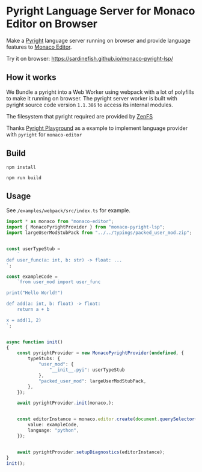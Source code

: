 # Pyright Language Server for Monaco Editor on Browser

Make a [Pyright](https://github.com/microsoft/pyright) language server running on browser and provide language features to [Monaco Editor](https://github.com/microsoft/monaco-editor). 

Try it on browser: <https://sardinefish.github.io/monaco-pyright-lsp/>

## How it works

We Bundle a pyright into a Web Worker using webpack with a lot of polyfills to make it running on browser. 
The pyright server worker is built with pyright source code version `1.1.386` to access its internal modules.

The filesystem that pyright required are provided by [ZenFS](https://github.com/westerndigitalcorporation/zenfs)

Thanks [Pyright Playground](https://github.com/erictraut/pyright-playground) as a example to implement language provider with `pyright` for `monaco-editor`

## Build

```
npm install

npm run build
```

## Usage

See `/examples/webpack/src/index.ts` for example.

```typescript
import * as monaco from "monaco-editor";
import { MonacoPyrightProvider } from "monaco-pyright-lsp";
import largeUserModStubPack from "../../typings/packed_user_mod.zip";


const userTypeStub =
    `
def user_func(a: int, b: str) -> float: ...
`;

const exampleCode =
    `from user_mod import user_func

print("Hello World!")

def add(a: int, b: float) -> float:
    return a + b

x = add(1, 2)
`;


async function init()
{
    const pyrightProvider = new MonacoPyrightProvider(undefined, {
        typeStubs: {
            "user_mod": {
                "__init__.pyi": userTypeStub
            },
            "packed_user_mod": largeUserModStubPack,
        },
    });

    await pyrightProvider.init(monaco,);


    const editorInstance = monaco.editor.create(document.querySelector("#editor") as HTMLElement, {
        value: exampleCode,
        language: "python",
    });


    await pyrightProvider.setupDiagnostics(editorInstance);
}
init();
```

